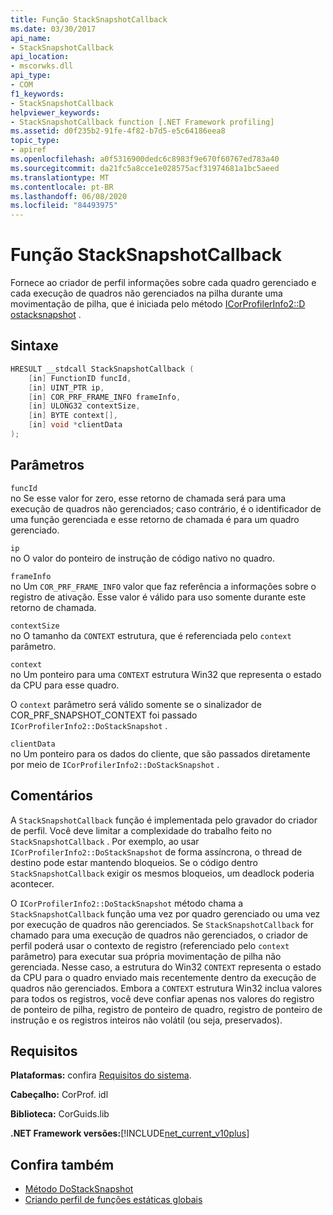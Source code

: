 ```yaml
---
title: Função StackSnapshotCallback
ms.date: 03/30/2017
api_name:
- StackSnapshotCallback
api_location:
- mscorwks.dll
api_type:
- COM
f1_keywords:
- StackSnapshotCallback
helpviewer_keywords:
- StackSnapshotCallback function [.NET Framework profiling]
ms.assetid: d0f235b2-91fe-4f82-b7d5-e5c64186eea8
topic_type:
- apiref
ms.openlocfilehash: a0f5316900dedc6c8983f9e670f60767ed783a40
ms.sourcegitcommit: da21fc5a8cce1e028575acf31974681a1bc5aeed
ms.translationtype: MT
ms.contentlocale: pt-BR
ms.lasthandoff: 06/08/2020
ms.locfileid: "84493975"
---
```

# <a name="stacksnapshotcallback-function"></a>Função StackSnapshotCallback
Fornece ao criador de perfil informações sobre cada quadro gerenciado e cada execução de quadros não gerenciados na pilha durante uma movimentação de pilha, que é iniciada pelo método [ICorProfilerInfo2::D ostacksnapshot](icorprofilerinfo2-dostacksnapshot-method.md) .  
  
## <a name="syntax"></a>Sintaxe  
  
```cpp  
HRESULT __stdcall StackSnapshotCallback (  
    [in] FunctionID funcId,  
    [in] UINT_PTR ip,  
    [in] COR_PRF_FRAME_INFO frameInfo,  
    [in] ULONG32 contextSize,  
    [in] BYTE context[],  
    [in] void *clientData  
);  
```  
  
## <a name="parameters"></a>Parâmetros  
 `funcId`  
 no Se esse valor for zero, esse retorno de chamada será para uma execução de quadros não gerenciados; caso contrário, é o identificador de uma função gerenciada e esse retorno de chamada é para um quadro gerenciado.  
  
 `ip`  
 no O valor do ponteiro de instrução de código nativo no quadro.  
  
 `frameInfo`  
 no Um `COR_PRF_FRAME_INFO` valor que faz referência a informações sobre o registro de ativação. Esse valor é válido para uso somente durante este retorno de chamada.  
  
 `contextSize`  
 no O tamanho da `CONTEXT` estrutura, que é referenciada pelo `context` parâmetro.  
  
 `context`  
 no Um ponteiro para uma `CONTEXT` estrutura Win32 que representa o estado da CPU para esse quadro.  
  
 O `context` parâmetro será válido somente se o sinalizador de COR_PRF_SNAPSHOT_CONTEXT foi passado `ICorProfilerInfo2::DoStackSnapshot` .  
  
 `clientData`  
 no Um ponteiro para os dados do cliente, que são passados diretamente por meio de `ICorProfilerInfo2::DoStackSnapshot` .  
  
## <a name="remarks"></a>Comentários  
 A `StackSnapshotCallback` função é implementada pelo gravador do criador de perfil. Você deve limitar a complexidade do trabalho feito no `StackSnapshotCallback` . Por exemplo, ao usar `ICorProfilerInfo2::DoStackSnapshot` de forma assíncrona, o thread de destino pode estar mantendo bloqueios. Se o código dentro `StackSnapshotCallback` exigir os mesmos bloqueios, um deadlock poderia acontecer.  
  
 O `ICorProfilerInfo2::DoStackSnapshot` método chama a `StackSnapshotCallback` função uma vez por quadro gerenciado ou uma vez por execução de quadros não gerenciados. Se `StackSnapshotCallback` for chamado para uma execução de quadros não gerenciados, o criador de perfil poderá usar o contexto de registro (referenciado pelo `context` parâmetro) para executar sua própria movimentação de pilha não gerenciada. Nesse caso, a estrutura do Win32 `CONTEXT` representa o estado da CPU para o quadro enviado mais recentemente dentro da execução de quadros não gerenciados. Embora a `CONTEXT` estrutura Win32 inclua valores para todos os registros, você deve confiar apenas nos valores do registro de ponteiro de pilha, registro de ponteiro de quadro, registro de ponteiro de instrução e os registros inteiros não volátil (ou seja, preservados).  
  
## <a name="requirements"></a>Requisitos  
 **Plataformas:** confira [Requisitos do sistema](../../get-started/system-requirements.md).  
  
 **Cabeçalho:** CorProf. idl  
  
 **Biblioteca:** CorGuids.lib  
  
 **.NET Framework versões:**[!INCLUDE[net_current_v10plus](../../../../includes/net-current-v10plus-md.md)]  
  
## <a name="see-also"></a>Confira também

- [Método DoStackSnapshot](icorprofilerinfo2-dostacksnapshot-method.md)
- [Criando perfil de funções estáticas globais](profiling-global-static-functions.md)
